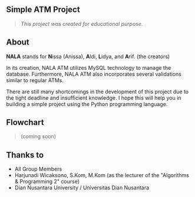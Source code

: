 ## Simple ATM Project

> _This project was created for educational purpose._

## About

**NALA** stands for **N**issa (Anissa), **A**ldi, **L**idya, and **A**rif. (the creators)

In its creation, NALA ATM utilizes MySQL technology to manage the database. Furthermore, NALA ATM also incorporates several validations similar to regular ATMs.

There are still many shortcomings in the development of this project due to the tight deadline and insufficient knowledge. I hope this will help you in building a simple project using the Python programming language.

## Flowchart

> (coming soon)

## Thanks to

- All Group Members
- Harjunadi Wicaksono, S.Kom, M.Kom (as the lecturer of the "Algorithms & Programming 2" course)
- Dian Nusantara University / Universitas Dian Nusantara
